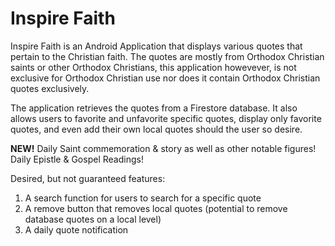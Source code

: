 ﻿# Inspire Faith


 Inspire Faith is an Android Application that displays various quotes that pertain to the Christian faith. The quotes are mostly from Orthodox Christian saints or other Orthodox Christians, this application howevever, is not exclusive for Orthodox Christian use nor does it contain Orthodox Christian quotes exclusively.

 The application retrieves the quotes from a Firestore database. It also allows users to favorite and unfavorite specific quotes, display only favorite quotes, and even add their own local quotes should the user so desire.

 **NEW!** Daily Saint commemoration & story as well as other notable figures! Daily Epistle & Gospel Readings!



 Desired, but not guaranteed features: 
 1) A search function for users to search for a specific quote
 2) A remove button that removes local quotes (potential to remove database quotes on a local level)
 3) A daily quote notification
